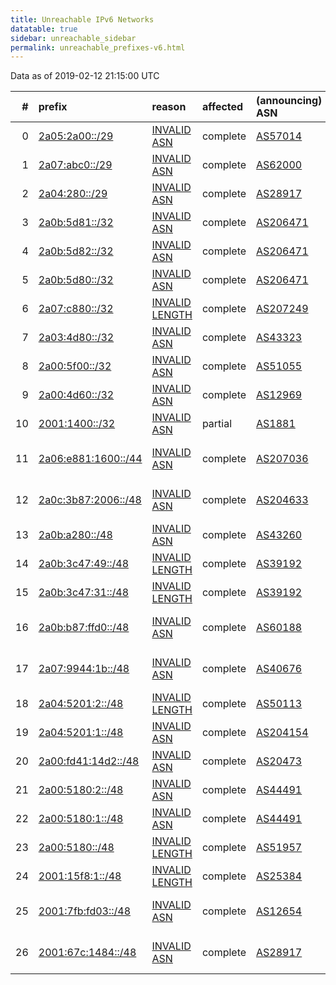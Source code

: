 ```yaml
---
title: Unreachable IPv6 Networks
datatable: true
sidebar: unreachable_sidebar
permalink: unreachable_prefixes-v6.html
---
```


Data as of 2019-02-12 21:15:00 UTC


<div class="datatable-begin"></div>

|   # | prefix                                                           | reason                                                                                                      | affected   | (announcing) ASN                         | ROA (AS, prefix, ML)            | Anchor                                         |   unreachable /48s |
|----:|:-----------------------------------------------------------------|:------------------------------------------------------------------------------------------------------------|:-----------|:-----------------------------------------|:--------------------------------|:-----------------------------------------------|-------------------:|
|   0 | [2a05:2a00::/29](https://stat.ripe.net/2a05:2a00::/29)           | [INVALID ASN](https://rpki-validator.ripe.net/announcement-preview?asn=AS57014&prefix=2a05:2a00::/29)       | complete   | [AS57014](unreachable_AS57014-v6.html)   | AS59816 2a05:2a00::/29 48       | [RIPE](unreachable_RIPE_NCC_RPKI_Root-v6.html) |             524288 |
|   1 | [2a07:abc0::/29](https://stat.ripe.net/2a07:abc0::/29)           | [INVALID ASN](https://rpki-validator.ripe.net/announcement-preview?asn=AS62000&prefix=2a07:abc0::/29)       | complete   | [AS62000](unreachable_AS62000-v6.html)   | AS49434 2a07:abc0::/29 29       | [RIPE](unreachable_RIPE_NCC_RPKI_Root-v6.html) |             524288 |
|   2 | [2a04:280::/29](https://stat.ripe.net/2a04:280::/29)             | [INVALID ASN](https://rpki-validator.ripe.net/announcement-preview?asn=AS28917&prefix=2a04:280::/29)        | complete   | [AS28917](unreachable_AS28917-v6.html)   | AS48361 2a04:280::/29 29        | [RIPE](unreachable_RIPE_NCC_RPKI_Root-v6.html) |             524288 |
|   3 | [2a0b:5d81::/32](https://stat.ripe.net/2a0b:5d81::/32)           | [INVALID ASN](https://rpki-validator.ripe.net/announcement-preview?asn=AS206471&prefix=2a0b:5d81::/32)      | complete   | [AS206471](unreachable_AS206471-v6.html) | AS207097 2a0b:5d81::/32 32      | [RIPE](unreachable_RIPE_NCC_RPKI_Root-v6.html) |              65536 |
|   4 | [2a0b:5d82::/32](https://stat.ripe.net/2a0b:5d82::/32)           | [INVALID ASN](https://rpki-validator.ripe.net/announcement-preview?asn=AS206471&prefix=2a0b:5d82::/32)      | complete   | [AS206471](unreachable_AS206471-v6.html) | AS207097 2a0b:5d82::/32 32      | [RIPE](unreachable_RIPE_NCC_RPKI_Root-v6.html) |              65536 |
|   5 | [2a0b:5d80::/32](https://stat.ripe.net/2a0b:5d80::/32)           | [INVALID ASN](https://rpki-validator.ripe.net/announcement-preview?asn=AS206471&prefix=2a0b:5d80::/32)      | complete   | [AS206471](unreachable_AS206471-v6.html) | AS207097 2a0b:5d80::/32 32      | [RIPE](unreachable_RIPE_NCC_RPKI_Root-v6.html) |              65536 |
|   6 | [2a07:c880::/32](https://stat.ripe.net/2a07:c880::/32)           | [INVALID LENGTH](https://rpki-validator.ripe.net/announcement-preview?asn=AS207249&prefix=2a07:c880::/32)   | complete   | [AS207249](unreachable_AS207249-v6.html) | AS207249 2a07:c880::/29 29      | [RIPE](unreachable_RIPE_NCC_RPKI_Root-v6.html) |              65536 |
|   7 | [2a03:4d80::/32](https://stat.ripe.net/2a03:4d80::/32)           | [INVALID ASN](https://rpki-validator.ripe.net/announcement-preview?asn=AS43323&prefix=2a03:4d80::/32)       | complete   | [AS43323](unreachable_AS43323-v6.html)   | AS57267 2a03:4d80::/32 32       | [RIPE](unreachable_RIPE_NCC_RPKI_Root-v6.html) |              65536 |
|   8 | [2a00:5f00::/32](https://stat.ripe.net/2a00:5f00::/32)           | [INVALID ASN](https://rpki-validator.ripe.net/announcement-preview?asn=AS51055&prefix=2a00:5f00::/32)       | complete   | [AS51055](unreachable_AS51055-v6.html)   | AS1290 2a00:5f00::/32 32        | [RIPE](unreachable_RIPE_NCC_RPKI_Root-v6.html) |              65536 |
|   9 | [2a00:4d60::/32](https://stat.ripe.net/2a00:4d60::/32)           | [INVALID ASN](https://rpki-validator.ripe.net/announcement-preview?asn=AS12969&prefix=2a00:4d60::/32)       | complete   | [AS12969](unreachable_AS12969-v6.html)   | AS60300 2a00:4d60::/32 32       | [RIPE](unreachable_RIPE_NCC_RPKI_Root-v6.html) |              65536 |
|  10 | [2001:1400::/32](https://stat.ripe.net/2001:1400::/32)           | [INVALID ASN](https://rpki-validator.ripe.net/announcement-preview?asn=AS1881&prefix=2001:1400::/32)        | partial    | [AS1881](unreachable_AS1881-v6.html)     | AS9201 2001:1400::/29 29        | [RIPE](unreachable_RIPE_NCC_RPKI_Root-v6.html) |              65536 |
|  11 | [2a06:e881:1600::/44](https://stat.ripe.net/2a06:e881:1600::/44) | [INVALID ASN](https://rpki-validator.ripe.net/announcement-preview?asn=AS207036&prefix=2a06:e881:1600::/44) | complete   | [AS207036](unreachable_AS207036-v6.html) | AS200753 2a06:e881:1600::/44 48 | [RIPE](unreachable_RIPE_NCC_RPKI_Root-v6.html) |                 16 |
|  12 | [2a0c:3b87:2006::/48](https://stat.ripe.net/2a0c:3b87:2006::/48) | [INVALID ASN](https://rpki-validator.ripe.net/announcement-preview?asn=AS204633&prefix=2a0c:3b87:2006::/48) | complete   | [AS204633](unreachable_AS204633-v6.html) | AS43607 2a0c:3b87:2006::/48 48  | [RIPE](unreachable_RIPE_NCC_RPKI_Root-v6.html) |                  1 |
|  13 | [2a0b:a280::/48](https://stat.ripe.net/2a0b:a280::/48)           | [INVALID ASN](https://rpki-validator.ripe.net/announcement-preview?asn=AS43260&prefix=2a0b:a280::/48)       | complete   | [AS43260](unreachable_AS43260-v6.html)   | AS203377 2a0b:a280::/48 48      | [RIPE](unreachable_RIPE_NCC_RPKI_Root-v6.html) |                  1 |
|  14 | [2a0b:3c47:49::/48](https://stat.ripe.net/2a0b:3c47:49::/48)     | [INVALID LENGTH](https://rpki-validator.ripe.net/announcement-preview?asn=AS39192&prefix=2a0b:3c47:49::/48) | complete   | [AS39192](unreachable_AS39192-v6.html)   | AS39192 2a0b:3c47::/32 32       | [RIPE](unreachable_RIPE_NCC_RPKI_Root-v6.html) |                  1 |
|  15 | [2a0b:3c47:31::/48](https://stat.ripe.net/2a0b:3c47:31::/48)     | [INVALID LENGTH](https://rpki-validator.ripe.net/announcement-preview?asn=AS39192&prefix=2a0b:3c47:31::/48) | complete   | [AS39192](unreachable_AS39192-v6.html)   | AS39192 2a0b:3c47::/32 32       | [RIPE](unreachable_RIPE_NCC_RPKI_Root-v6.html) |                  1 |
|  16 | [2a0b:b87:ffd0::/48](https://stat.ripe.net/2a0b:b87:ffd0::/48)   | [INVALID ASN](https://rpki-validator.ripe.net/announcement-preview?asn=AS60188&prefix=2a0b:b87:ffd0::/48)   | complete   | [AS60188](unreachable_AS60188-v6.html)   | AS202471 2a0b:b87:ffd0::/48 48  | [RIPE](unreachable_RIPE_NCC_RPKI_Root-v6.html) |                  1 |
|  17 | [2a07:9944:1b::/48](https://stat.ripe.net/2a07:9944:1b::/48)     | [INVALID ASN](https://rpki-validator.ripe.net/announcement-preview?asn=AS40676&prefix=2a07:9944:1b::/48)    | complete   | [AS40676](unreachable_AS40676-v6.html)   | AS8100 2a07:9944:1b::/48 48     | [RIPE](unreachable_RIPE_NCC_RPKI_Root-v6.html) |                  1 |
|  18 | [2a04:5201:2::/48](https://stat.ripe.net/2a04:5201:2::/48)       | [INVALID LENGTH](https://rpki-validator.ripe.net/announcement-preview?asn=AS50113&prefix=2a04:5201:2::/48)  | complete   | [AS50113](unreachable_AS50113-v6.html)   | AS50113 2a04:5201::/32 32       | [RIPE](unreachable_RIPE_NCC_RPKI_Root-v6.html) |                  1 |
|  19 | [2a04:5201:1::/48](https://stat.ripe.net/2a04:5201:1::/48)       | [INVALID ASN](https://rpki-validator.ripe.net/announcement-preview?asn=AS204154&prefix=2a04:5201:1::/48)    | complete   | [AS204154](unreachable_AS204154-v6.html) | AS50113 2a04:5201::/32 32       | [RIPE](unreachable_RIPE_NCC_RPKI_Root-v6.html) |                  1 |
|  20 | [2a00:fd41:14d2::/48](https://stat.ripe.net/2a00:fd41:14d2::/48) | [INVALID ASN](https://rpki-validator.ripe.net/announcement-preview?asn=AS20473&prefix=2a00:fd41:14d2::/48)  | complete   | [AS20473](unreachable_AS20473-v6.html)   | AS205749 2a00:fd41::/32 48      | [RIPE](unreachable_RIPE_NCC_RPKI_Root-v6.html) |                  1 |
|  21 | [2a00:5180:2::/48](https://stat.ripe.net/2a00:5180:2::/48)       | [INVALID ASN](https://rpki-validator.ripe.net/announcement-preview?asn=AS44491&prefix=2a00:5180:2::/48)     | complete   | [AS44491](unreachable_AS44491-v6.html)   | AS51957 2a00:5180::/32 32       | [RIPE](unreachable_RIPE_NCC_RPKI_Root-v6.html) |                  1 |
|  22 | [2a00:5180:1::/48](https://stat.ripe.net/2a00:5180:1::/48)       | [INVALID ASN](https://rpki-validator.ripe.net/announcement-preview?asn=AS44491&prefix=2a00:5180:1::/48)     | complete   | [AS44491](unreachable_AS44491-v6.html)   | AS51957 2a00:5180::/32 32       | [RIPE](unreachable_RIPE_NCC_RPKI_Root-v6.html) |                  1 |
|  23 | [2a00:5180::/48](https://stat.ripe.net/2a00:5180::/48)           | [INVALID LENGTH](https://rpki-validator.ripe.net/announcement-preview?asn=AS51957&prefix=2a00:5180::/48)    | complete   | [AS51957](unreachable_AS51957-v6.html)   | AS51957 2a00:5180::/32 32       | [RIPE](unreachable_RIPE_NCC_RPKI_Root-v6.html) |                  1 |
|  24 | [2001:15f8:1::/48](https://stat.ripe.net/2001:15f8:1::/48)       | [INVALID LENGTH](https://rpki-validator.ripe.net/announcement-preview?asn=AS25384&prefix=2001:15f8:1::/48)  | complete   | [AS25384](unreachable_AS25384-v6.html)   | AS25384 2001:15f8::/32 32       | [RIPE](unreachable_RIPE_NCC_RPKI_Root-v6.html) |                  1 |
|  25 | [2001:7fb:fd03::/48](https://stat.ripe.net/2001:7fb:fd03::/48)   | [INVALID ASN](https://rpki-validator.ripe.net/announcement-preview?asn=AS12654&prefix=2001:7fb:fd03::/48)   | complete   | [AS12654](unreachable_AS12654-v6.html)   | AS196615 2001:7fb:fd03::/48 48  | [RIPE](unreachable_RIPE_NCC_RPKI_Root-v6.html) |                  1 |
|  26 | [2001:67c:1484::/48](https://stat.ripe.net/2001:67c:1484::/48)   | [INVALID ASN](https://rpki-validator.ripe.net/announcement-preview?asn=AS28917&prefix=2001:67c:1484::/48)   | complete   | [AS28917](unreachable_AS28917-v6.html)   | AS48361 2001:67c:1484::/48 48   | [RIPE](unreachable_RIPE_NCC_RPKI_Root-v6.html) |                  1 |

<div class="datatable-end"></div>